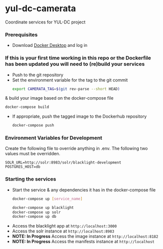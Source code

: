 # yul-dc-camerata
Coordinate services for YUL-DC project

### Prerequisites
- Download [Docker Desktop](https://www.docker.com/products/docker-desktop) and log in

### If this is your first time working in this repo or the Dockerfile has been updated you will need to (re)build your services

- Push to the git repository
- Set the environment variable for the tag to the git commit
  ```bash
  export CAMERATA_TAG=$(git rev-parse --short HEAD)
  ```
& build your image based on the docker-compose file
  ``` bash
  docker-compose build
  ```
- If appropriate, push the tagged image to the Dockerhub repository
  ```bash
  docker-compose push
  ```

### Environment Variables for Development

Create the following file to override anything in .env. The following two values must be overridden.
```
SOLR_URL=http://solr:8983/solr/blacklight-development
POSTGRES_HOST=db
```
### Starting the services
- Start the service & any dependencies it has in the docker-compose file
  ``` bash
  docker-compose up [service_name]

  docker-compose up blacklight
  docker-compose up solr
  docker-compose up db
  ```
- Access the blacklight app at `http://localhost:3000`
- Access the solr instance at `http://localhost:8983`
- **NOTE: In Progress** Access the image instance at `http://localhost:8182`
- **NOTE: In Progress** Access the manifests instance at `http://localhost`
